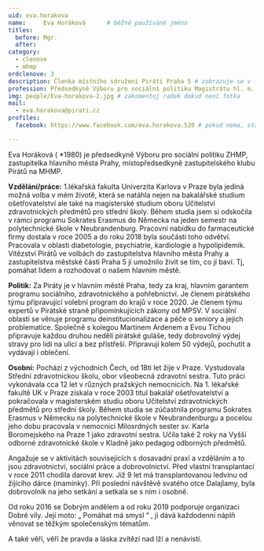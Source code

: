 ```yaml
---
uid: eva.horakova
name:     Eva Horáková  	# běžně používáné jméno
titles:
  before: Mgr. 
  after:
category:
  - clenove
  - mhmp
ordclenove: 3
description: Členka místního sdružení Piráti Praha 5 # zobrazuje se v lide
profession: Předsedkyně Výboru pro sociální politiku Magistrátu hl. m. Prahy
img: people/Eva-horakova-2.jpg # zakomentuj radek dokud není fotka
mail:
  - eva.horakova@pirati.cz
profiles:
  facebook: https://www.facebook.com/eva.horakova.520 # pokud nema, staci smazat tuto radku

---
```


Eva Horáková ( *1980) je předsedkyně Výboru pro sociální politiku ZHMP, zastupitelka hlavního města Prahy, místopředsedkyně zastupitelského klubu Pirátů na MHMP.

**Vzdělání/práce:** 1.lékařská fakulta Univerzita Karlova v Praze byla jediná možná volba v mém životě, která se natáhla nejen na bakalářské studium ošetřovatelství ale také na magisterské studium oboru Učitelství zdravotnických předmětů pro střední školy. Během studia jsem si odskočila v rámci programu Sokrates Erasmus do Německa na jeden semestr na polytechnické škole v Neubrandenburg. Pracovní nabídku do farmaceutické firmy dostala v roce 2005 a do roku 2018 byla součástí toho odvětví. Pracovala v oblasti diabetologie, psychiatrie, kardiologie a hypolipidemik. Vítězství Pirátů ve volbách do zastupitelstva hlavního města Prahy a zastupitelstva městské části Praha 5 jí umožnilo živit se tím, co jí baví. Tj, pomáhat lidem a rozhodovat o našem hlavním městě. 

**Politik:** Za Piráty je v hlavním městě Praha, tedy za kraj, hlavním garantem programu sociálního, zdravotnického a pohřebnictví. Je členem pirátského týmu připravující volební program do krajů v roce 2020. Je členem týmu expertů v Pirátské straně připomínkujících zákony od MPSV.  V sociální oblasti se věnuje programu deinstitucionalizace a péče o seniory a jejich problematice. Společně s kolegou Martinem Ardenem a Evou Tichou připravuje každou druhou neděli pirátské guláše, tedy dobrovolný výdej stravy pro lidi na ulici a bez přístřeší. Připravují kolem 50 výdejů, pochutit a vydávají i oblečení. 

**Osobní:** Pochází z východních Čech, od 18ti let žije v Praze. Vystudovala Střední zdravotnickou školu, obor všeobecná zdravotní sestra. Tuto práci vykonávala cca 12 let v různých pražských nemocnicích. Na 1. lékařské fakultě UK v Praze získala v roce 2003 titul bakalář ošetřovatelství a pokračovala v magisterském studiu oboru Učitelství zdravotnických předmětů pro střední školy. Během studia se zúčastnila programu Sokrates Erasmus v Německu na polytechnické škole v Neubrandenburgu a pocelou jeho dobu pracovala v nemocnici Milosrdných sester sv. Karla Boromejského na Praze 1 jako zdravotní sestra. Učila také 2 roky na Vyšší odborné zdravotnické škole v Kladně jako pedagog odborných předmětů.

Angažuje se v aktivitách souvisejících s dosavadní praxí a vzděláním a to jsou zdravotnictví, sociální práce a dobrovolnictví. Před vlastní transplantací v roce 2011 chodila darovat krev. Již 9 let má transplantovanou ledvinu od žijícího dárce (maminky). Při poslední návštěvě svatého otce Dalajlamy, byla dobrovolník na jeho setkání a setkala se s ním i osobně. 

Od roku 2016 se Dobrým andělem a od roku 2019 podporuje organizaci Dobré víly. Její moto: „ Pomáhat má smysl “ , ji dává každodenní náplň věnovat se těžkým společenským tématům. 

A také věří, věří že pravda a láska zvítězí nad lží a nenávistí.


